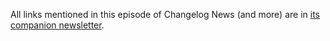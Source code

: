All links mentioned in this episode of Changelog News (and more) are in [its companion newsletter](https://changelog.com/news/106).